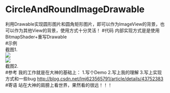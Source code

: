 # CircleAndRoundImageDrawable
利用Drawable实现圆形图片和圆角矩形图片，即可以作为ImageView的背景，也可以作为其他View的背景，使用方式十分灵活！
#代码
内部实现方式是是使用BitmapShader+重写Drawable  
#示例  
截图1.  
![](http://i.imgur.com/ZnHwXcM.jpg)  
![](http://i.imgur.com/7GWSwrM.jpg)  
截图2.  
#参考
我的工作就是在大神的基础上：
1.写个Demo
2.写上我的理解
3.写上实现方式和一些bug
http://blog.csdn.net/lmj623565791/article/details/43752383
#寄语
站在大神的肩膀上看世界，果然看的很远！！！
